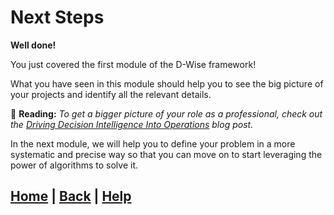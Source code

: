 # Next Steps

**Well done!**

You just covered the first module of the D-Wise framework!

What you have seen in this module should help you to see the big picture of your projects and identify all the relevant details.

📖 **Reading:**
*To get a bigger picture of your role as a professional, check out the [Driving Decision Intelligence Into Operations][decision_operations] blog post.*

In the next module, we will help you to define your problem in a more systematic and precise way so that you can move on to start leveraging the power of algorithms to solve it.

[decision_operations]: https://www.mipwise.com/blogs/driving-decision-intelligence-into-operations

## [Home][home] | [Back][back] | [Help][help]

[home]: ../../README.md
[back]: ../4_types_of_decision_problems/README.md
[help]: ../../0_help/README.md
